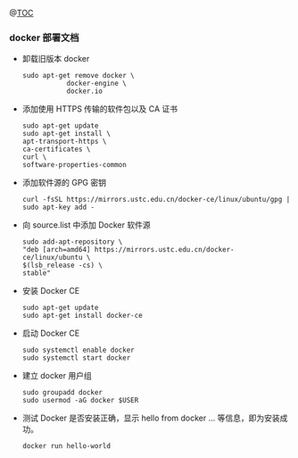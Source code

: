 @[TOC](Docker)
### docker 部署文档
- 卸载旧版本 docker 
    ```
    sudo apt-get remove docker \
               docker-engine \
               docker.io
    ```
- 添加使用 HTTPS 传输的软件包以及 CA 证书
    ```
    sudo apt-get update
    sudo apt-get install \
    apt-transport-https \
    ca-certificates \
    curl \
    software-properties-common
    ```
- 添加软件源的 GPG 密钥
    ```
    curl -fsSL https://mirrors.ustc.edu.cn/docker-ce/linux/ubuntu/gpg | sudo apt-key add -
    ```
- 向 source.list 中添加 Docker 软件源
    ```
    sudo add-apt-repository \
    "deb [arch=amd64] https://mirrors.ustc.edu.cn/docker-ce/linux/ubuntu \
    $(lsb_release -cs) \
    stable"
    ```
- 安装 Docker CE
    ```
    sudo apt-get update
    sudo apt-get install docker-ce
    ```
- 启动 Docker CE
    ```
    sudo systemctl enable docker
    sudo systemctl start docker
    ```
- 建立 docker 用户组
    ```
    sudo groupadd docker
    sudo usermod -aG docker $USER
    ```
- 测试 Docker 是否安装正确，显示 hello from docker ... 等信息，即为安装成功。
    ```
    docker run hello-world
    ```